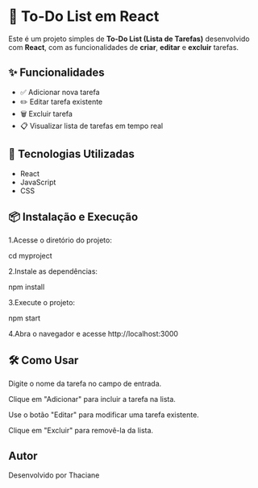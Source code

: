 # 📝 To-Do List em React

Este é um projeto simples de **To-Do List (Lista de Tarefas)** desenvolvido com **React**, com as funcionalidades de **criar**, **editar** e **excluir** tarefas.

## ✨ Funcionalidades

- ✅ Adicionar nova tarefa
- ✏️ Editar tarefa existente
- 🗑️ Excluir tarefa
- 📋 Visualizar lista de tarefas em tempo real

## 🚀 Tecnologias Utilizadas

- React
- JavaScript
- CSS

## 📦 Instalação e Execução

1.Acesse o diretório do projeto:

cd myproject

2.Instale as dependências:

npm install

3.Execute o projeto:

npm start

4.Abra o navegador e acesse http://localhost:3000

## 🛠️ Como Usar

Digite o nome da tarefa no campo de entrada.

Clique em "Adicionar" para incluir a tarefa na lista.

Use o botão "Editar" para modificar uma tarefa existente.

Clique em "Excluir" para removê-la da lista.

## Autor

Desenvolvido por Thaciane
